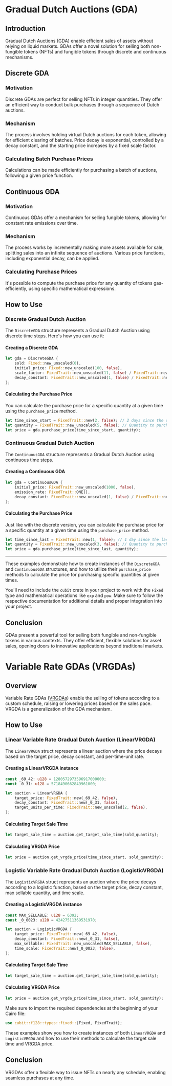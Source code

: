 # Gradual Dutch Auctions (GDA)

## Introduction

Gradual Dutch Auctions (GDA) enable efficient sales of assets without relying on liquid markets. GDAs offer a novel solution for selling both non-fungible tokens (NFTs) and fungible tokens through discrete and continuous mechanisms.

## Discrete GDA

### Motivation

Discrete GDAs are perfect for selling NFTs in integer quantities. They offer an efficient way to conduct bulk purchases through a sequence of Dutch auctions.

### Mechanism

The process involves holding virtual Dutch auctions for each token, allowing for efficient clearing of batches. Price decay is exponential, controlled by a decay constant, and the starting price increases by a fixed scale factor.

### Calculating Batch Purchase Prices

Calculations can be made efficiently for purchasing a batch of auctions, following a given price function.

## Continuous GDA

### Motivation

Continuous GDAs offer a mechanism for selling fungible tokens, allowing for constant rate emissions over time.

### Mechanism

The process works by incrementally making more assets available for sale, splitting sales into an infinite sequence of auctions. Various price functions, including exponential decay, can be applied.

### Calculating Purchase Prices

It's possible to compute the purchase price for any quantity of tokens gas-efficiently, using specific mathematical expressions.

## How to Use

### Discrete Gradual Dutch Auction

The `DiscreteGDA` structure represents a Gradual Dutch Auction using discrete time steps. Here's how you can use it:

#### Creating a Discrete GDA

```rust
let gda = DiscreteGDA {
    sold: Fixed::new_unscaled(0),
    initial_price: Fixed::new_unscaled(100, false),
    scale_factor: FixedTrait::new_unscaled(11, false) / FixedTrait::new_unscaled(10, false), // 1.1
    decay_constant: FixedTrait::new_unscaled(1, false) / FixedTrait::new_unscaled(2, false), // 0.5,
};
```

#### Calculating the Purchase Price

You can calculate the purchase price for a specific quantity at a given time using the `purchase_price` method.

```rust
let time_since_start = FixedTrait::new(2, false); // 2 days since the start, it must be scaled to avoid overflow.
let quantity = FixedTrait::new_unscaled(5, false); // Quantity to purchase
let price = gda.purchase_price(time_since_start, quantity);
```

### Continuous Gradual Dutch Auction

The `ContinuousGDA` structure represents a Gradual Dutch Auction using continuous time steps.

#### Creating a Continuous GDA

```rust
let gda = ContinuousGDA {
    initial_price: FixedTrait::new_unscaled(1000, false),
    emission_rate: FixedTrait::ONE(),
    decay_constant: FixedTrait::new_unscaled(1, false) / FixedTrait::new_unscaled(2, false),
};
```

#### Calculating the Purchase Price

Just like with the discrete version, you can calculate the purchase price for a specific quantity at a given time using the `purchase_price` method.

```rust
let time_since_last = FixedTrait::new(1, false); // 1 day since the last purchase, it must be scaled to avoid overflow.
let quantity = FixedTrait::new_unscaled(3, false); // Quantity to purchase
let price = gda.purchase_price(time_since_last, quantity);
```

---

These examples demonstrate how to create instances of the `DiscreteGDA` and `ContinuousGDA` structures, and how to utilize their `purchase_price` methods to calculate the price for purchasing specific quantities at given times.

You'll need to include the `cubit` crate in your project to work with the `Fixed` type and mathematical operations like `exp` and `pow`. Make sure to follow the respective documentation for additional details and proper integration into your project.

## Conclusion

GDAs present a powerful tool for selling both fungible and non-fungible tokens in various contexts. They offer efficient, flexible solutions for asset sales, opening doors to innovative applications beyond traditional markets.

# Variable Rate GDAs (VRGDAs)

## Overview

Variable Rate GDAs ([VRGDAs](https://www.paradigm.xyz/2022/08/vrgda)) enable the selling of tokens according to a custom schedule, raising or lowering prices based on the sales pace. VRGDA is a generalization of the GDA mechanism. 

## How to Use

### Linear Variable Rate Gradual Dutch Auction (LinearVRGDA)

The `LinearVRGDA` struct represents a linear auction where the price decays based on the target price, decay constant, and per-time-unit rate.

#### Creating a LinearVRGDA instance

```rust
const _69_42: u128 = 1280572973596917000000;
const _0_31: u128 = 5718490662849961000;

let auction = LinearVRGDA {
    target_price: FixedTrait::new(_69_42, false),
    decay_constant: FixedTrait::new(_0_31, false),
    target_units_per_time: FixedTrait::new_unscaled(2, false),
};
```

#### Calculating Target Sale Time

```rust
let target_sale_time = auction.get_target_sale_time(sold_quantity);
```

#### Calculating VRGDA Price

```rust
let price = auction.get_vrgda_price(time_since_start, sold_quantity);
```

### Logistic Variable Rate Gradual Dutch Auction (LogisticVRGDA)

The `LogisticVRGDA` struct represents an auction where the price decays according to a logistic function, based on the target price, decay constant, max sellable quantity, and time scale.

#### Creating a LogisticVRGDA instance

```rust
const MAX_SELLABLE: u128 = 6392;
const _0_0023: u128 = 42427511369531970;

let auction = LogisticVRGDA {
    target_price: FixedTrait::new(_69_42, false),
    decay_constant: FixedTrait::new(_0_31, false),
    max_sellable: FixedTrait::new_unscaled(MAX_SELLABLE, false),
    time_scale: FixedTrait::new(_0_0023, false),
};
```

#### Calculating Target Sale Time

```rust
let target_sale_time = auction.get_target_sale_time(sold_quantity);
```

#### Calculating VRGDA Price

```rust
let price = auction.get_vrgda_price(time_since_start, sold_quantity);
```

Make sure to import the required dependencies at the beginning of your Cairo file:

```rust
use cubit::f128::types::fixed::{Fixed, FixedTrait};
```

These examples show you how to create instances of both `LinearVRGDA` and `LogisticVRGDA` and how to use their methods to calculate the target sale time and VRGDA price.

## Conclusion

VRGDAs offer a flexible way to issue NFTs on nearly any schedule, enabling seamless purchases at any time.
